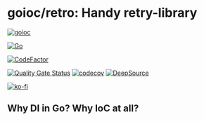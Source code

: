 # goioc/retro: Handy retry-library
[![goioc](https://habrastorage.org/webt/ym/pu/dc/ympudccm7j7a3qex_jjroxgsiwg.png)](https://github.com/goioc)

[![Go](https://github.com/goioc/retro/workflows/Go/badge.svg)](https://github.com/goioc/retro/actions)

[//]: # ([![go.dev reference]&#40;https://img.shields.io/badge/go.dev-reference-007d9c?logo=go&logoColor=white&style=flat-square&#41;]&#40;https://pkg.go.dev/github.com/goioc/di/?tab=doc&#41;)
[![CodeFactor](https://www.codefactor.io/repository/github/goioc/retro/badge)](https://www.codefactor.io/repository/github/goioc/retro)

[//]: # ([![Go Report Card]&#40;https://goreportcard.com/badge/github.com/goioc/di&#41;]&#40;https://goreportcard.com/report/github.com/goioc/di&#41;)
[![Quality Gate Status](https://sonarcloud.io/api/project_badges/measure?project=goioc_retro&metric=alert_status)](https://sonarcloud.io/dashboard?id=goioc_retro)
[![codecov](https://codecov.io/gh/goioc/retro/graph/badge.svg?token=5TgRXVHyP1)](https://codecov.io/gh/goioc/retro)
[![DeepSource](https://static.deepsource.io/deepsource-badge-light-mini.svg)](https://deepsource.io/gh/goioc/retro/?ref=repository-badge)

[![ko-fi](https://ko-fi.com/img/githubbutton_sm.svg)](https://ko-fi.com/G2G5JUKU7)

## Why DI in Go? Why IoC at all?